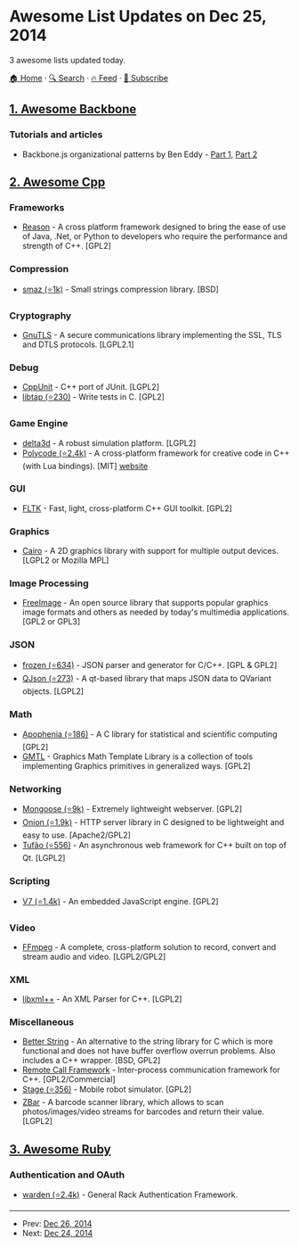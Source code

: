 # Awesome List Updates on Dec 25, 2014

3 awesome lists updated today.

[🏠 Home](/README.md) · [🔍 Search](https://www.trackawesomelist.com/search/) · [🔥 Feed](https://www.trackawesomelist.com/rss.xml) · [📮 Subscribe](https://trackawesomelist.us17.list-manage.com/subscribe?u=d2f0117aa829c83a63ec63c2f&id=36a103854c)



## [1. Awesome Backbone](/content/sadcitizen/awesome-backbone/README.md)

### Tutorials and articles

*   Backbone.js organizational patterns by Ben Eddy - [Part 1](http://www.foraker.com/backbone-js-organizational-patterns/), [Part 2](http://www.foraker.com/backbone-js-organizational-patterns-part-ii/)

## [2. Awesome Cpp](/content/fffaraz/awesome-cpp/README.md)

### Frameworks

*   [Reason](http://code.google.com/p/reason/) - A cross platform framework designed to bring the ease of use of Java, .Net, or Python to developers who require the performance and strength of C++. \[GPL2]

### Compression

*   [smaz (⭐1k)](https://github.com/antirez/smaz) - Small strings compression library. \[BSD]

### Cryptography

*   [GnuTLS](http://www.gnutls.org/) - A secure communications library implementing the SSL, TLS and DTLS protocols. \[LGPL2.1]

### Debug

*   [CppUnit](http://www.freedesktop.org/wiki/Software/cppunit/) - C++ port of JUnit. \[LGPL2]
*   [libtap (⭐230)](https://github.com/zorgnax/libtap) - Write tests in C. \[GPL2]

### Game Engine

*   [delta3d](http://sourceforge.net/projects/delta3d/) - A robust simulation platform. \[LGPL2]
*   [Polycode (⭐2.4k)](https://github.com/ivansafrin/Polycode) - A cross-platform framework for creative code in C++ (with Lua bindings). \[MIT] [website](http://polycode.org/)

### GUI

*   [FLTK](http://www.fltk.org/index.php) - Fast, light, cross-platform C++ GUI toolkit. \[GPL2]

### Graphics

*   [Cairo](http://www.cairographics.org/) - A 2D graphics library with support for multiple output devices. \[LGPL2 or Mozilla MPL]

### Image Processing

*   [FreeImage](http://freeimage.sourceforge.net/) - An open source library that supports popular graphics image formats and others as needed by today's multimedia applications. \[GPL2 or GPL3]

### JSON

*   [frozen (⭐634)](https://github.com/cesanta/frozen) - JSON parser and generator for C/C++. \[GPL & GPL2]
*   [QJson (⭐273)](https://github.com/flavio/qjson) - A qt-based library that maps JSON data to QVariant objects. \[LGPL2]

### Math

*   [Apophenia (⭐186)](https://github.com/b-k/apophenia) - A C library for statistical and scientific computing \[GPL2]
*   [GMTL](http://ggt.sourceforge.net/) - Graphics Math Template Library is a collection of tools implementing Graphics primitives in generalized ways. \[GPL2]

### Networking

*   [Mongoose (⭐9k)](https://github.com/cesanta/mongoose) - Extremely lightweight webserver. \[GPL2]
*   [Onion (⭐1.9k)](https://github.com/davidmoreno/onion) - HTTP server library in C designed to be lightweight and easy to use. \[Apache2/GPL2]
*   [Tufão (⭐556)](https://github.com/vinipsmaker/tufao) - An asynchronous web framework for C++ built on top of Qt. \[LGPL2]

### Scripting

*   [V7 (⭐1.4k)](https://github.com/cesanta/v7) - An embedded JavaScript engine. \[GPL2]

### Video

*   [FFmpeg](https://www.ffmpeg.org/) - A complete, cross-platform solution to record, convert and stream audio and video. \[LGPL2/GPL2]

### XML

*   [libxml++](http://libxmlplusplus.sourceforge.net/) - An XML Parser for C++. \[LGPL2]

### Miscellaneous

*   [Better String](http://bstring.sourceforge.net) - An alternative to the string library for C which is more functional and does not have buffer overflow overrun problems. Also includes a C++ wrapper. \[BSD, GPL2]
*   [Remote Call Framework](http://www.deltavsoft.com/) - Inter-process communication framework for C++. \[GPL2/Commercial]
*   [Stage (⭐356)](https://github.com/rtv/Stage) - Mobile robot simulator. \[GPL2]
*   [ZBar](http://zbar.sourceforge.net/) - A barcode scanner library, which allows to scan photos/images/video streams for barcodes and return their value. \[LGPL2]

## [3. Awesome Ruby](/content/markets/awesome-ruby/README.md)

### Authentication and OAuth

*   [warden (⭐2.4k)](https://github.com/hassox/warden) - General Rack Authentication Framework.

---

- Prev: [Dec 26, 2014](/content/2014/12/26/README.md)
- Next: [Dec 24, 2014](/content/2014/12/24/README.md)